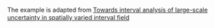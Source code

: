 The example is adapted from [Towards interval analysis of large-scale uncertainty in spatially varied interval ﬁeld](https://doi.org/10.1016/j.apm.2025.116453)
